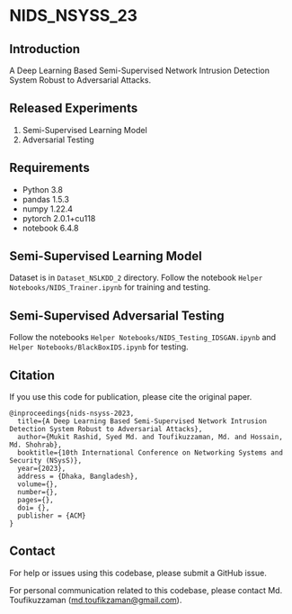 # NIDS_NSYSS_23

## Introduction
A Deep Learning Based Semi-Supervised Network Intrusion Detection System Robust to Adversarial Attacks.
## Released Experiments
1. Semi-Supervised Learning Model
2. Adversarial Testing
## Requirements 
* Python 3.8
* pandas 1.5.3
* numpy 1.22.4
* pytorch 2.0.1+cu118
* notebook 6.4.8
## Semi-Supervised Learning Model
Dataset is in `Dataset_NSLKDD_2` directory.
Follow the notebook `Helper Notebooks/NIDS_Trainer.ipynb` for training and testing.
## Semi-Supervised Adversarial Testing
Follow the notebooks `Helper Notebooks/NIDS_Testing_IDSGAN.ipynb` and `Helper Notebooks/BlackBoxIDS.ipynb` for testing.
## Citation
If you use this code for publication, please cite the original paper.
```
@inproceedings{nids-nsyss-2023,
  title={A Deep Learning Based Semi-Supervised Network Intrusion Detection System Robust to Adversarial Attacks},
  author={Mukit Rashid, Syed Md. and Toufikuzzaman, Md. and Hossain, Md. Shohrab},
  booktitle={10th International Conference on Networking Systems and Security (NSysS)},
  year={2023},
  address = {Dhaka, Bangladesh},
  volume={},
  number={},
  pages={},
  doi= {},
  publisher = {ACM}
}
```

## Contact
For help or issues using this codebase, please submit a GitHub issue.

For personal communication related to this codebase, please contact Md. Toufikuzzaman (md.toufikzaman@gmail.com).
